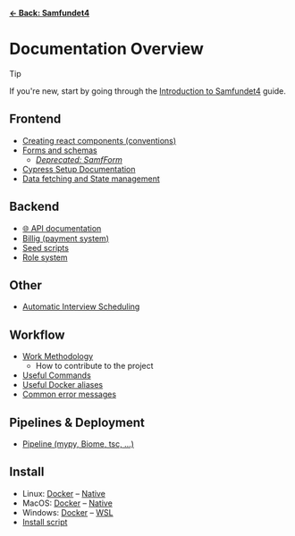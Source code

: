 [**&larr; Back: Samfundet4**](../)

# Documentation Overview

> [!TIP]
> If you're new, start by going through the [Introduction to Samfundet4](./introduction.md) guide.

## Frontend

- [Creating react components (conventions)](./technical/frontend/components.md)
- [Forms and schemas](./technical/frontend/forms.md)
  - [*Deprecated: SamfForm*](./technical/frontend/samfform.md)
- [Cypress Setup Documentation](./technical/frontend/cypress.md)
- [Data fetching and State management](./technical/frontend/data-fetching.md)

## Backend

- [🌐 API documentation](./api-docs.md)
- [Billig (payment system)](./technical/backend/billig.md)
- [Seed scripts](./technical/backend/seed.md)
- [Role system](./technical/backend/rolesystem.md)

## Other

- [Automatic Interview Scheduling](./intervew-scheduling.md)

## Workflow

- [Work Methodology](./work-methodology.md)
    - How to contribute to the project
- [Useful Commands](./useful-commands.md)
- [Useful Docker aliases](./docker-project-specific-commands.md)
- [Common error messages](./common-errors.md)

## Pipelines & Deployment

- [Pipeline (mypy, Biome, tsc, ...)](./technical/pipeline.md)

## Install

- Linux: [Docker](./install/linux-docker.md) – [Native](./install/linux-native.md)
- MacOS: [Docker](./install/mac-docker.md) – [Native](./install/mac-native.md)
- Windows: [Docker](./install/windows-docker.md) – [WSL](./install/windows-wsl.md)
- [Install script](./install/install-script.md)
